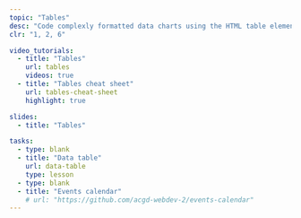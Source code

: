 ```yaml
---
topic: "Tables"
desc: "Code complexly formatted data charts using the HTML table element."
clr: "1, 2, 6"

video_tutorials:
  - title: "Tables"
    url: tables
    videos: true
  - title: "Tables cheat sheet"
    url: tables-cheat-sheet
    highlight: true

slides:
  - title: "Tables"

tasks:
  - type: blank
  - title: "Data table"
    url: data-table
    type: lesson
  - type: blank
  - title: "Events calendar"
    # url: "https://github.com/acgd-webdev-2/events-calendar"
---
```

